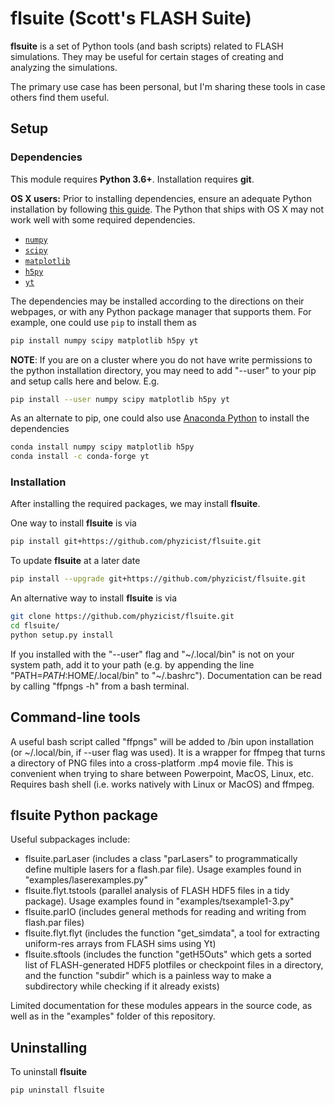 # flsuite (Scott's FLASH Suite)

**flsuite** is a set of Python tools (and bash scripts) related to FLASH simulations. They may be useful for certain stages of creating and analyzing the simulations.

The primary use case has been personal, but I'm sharing these tools in case others find them useful.

## Setup

### Dependencies
This module requires **Python 3.6+**. Installation requires **git**.

**OS X users:** Prior to installing dependencies, ensure an adequate Python installation by following [this guide](https://matplotlib.org/faq/installing_faq.html#osx-notes). The Python that ships with OS X may not work well with some required dependencies.

* [`numpy`](http://www.numpy.org/)
* [`scipy`](https://www.scipy.org/)
* [`matplotlib`](https://matplotlib.org/)
* [`h5py`](https://www.h5py.org/)
* [`yt`](https://yt-project.org/)

The dependencies may be installed according to the directions on 
their webpages, or with any Python
package manager that supports them. For example, one could use `pip` to install
them as
 ```bash
pip install numpy scipy matplotlib h5py yt
```

**NOTE**: If you are on a cluster where you do not have write permissions to the python installation directory, you may need to add "--user" to your pip and setup calls here and below. E.g.
```bash
pip install --user numpy scipy matplotlib h5py yt
```

As an alternate to pip, one could also use [Anaconda Python](https://anaconda.org/anaconda/python) to
install the dependencies
```bash
conda install numpy scipy matplotlib h5py
conda install -c conda-forge yt
```

### Installation
After installing the required packages, we may install **flsuite**.

One way to install **flsuite** is via
```bash
pip install git+https://github.com/phyzicist/flsuite.git
```

To update **flsuite** at a later date
```bash
pip install --upgrade git+https://github.com/phyzicist/flsuite.git
```

An alternative way to install **flsuite** is via
```bash
git clone https://github.com/phyzicist/flsuite.git
cd flsuite/
python setup.py install
```

If you installed with the "--user" flag and "~/.local/bin" is not on your system path, add it to your path (e.g. by appending the line "PATH=$PATH:$HOME/.local/bin" to "~/.bashrc"). Documentation can be read by calling "ffpngs -h" from a bash terminal.

## Command-line tools
A useful bash script called "ffpngs" will be added to /bin upon installation (or ~/.local/bin, if --user flag was used). It is a wrapper for ffmpeg that turns a directory of PNG files into a cross-platform .mp4 movie file. This is convenient when trying to share between Powerpoint, MacOS, Linux, etc.
Requires bash shell (i.e. works natively with Linux or MacOS) and ffmpeg.

## flsuite Python package
Useful subpackages include:
* flsuite.parLaser (includes a class "parLasers" to programmatically define multiple lasers for a flash.par file). Usage examples found in "examples/laserexamples.py"
* flsuite.flyt.tstools (parallel analysis of FLASH HDF5 files in a tidy package). Usage examples found in "examples/tsexample1-3.py"
* flsuite.parIO (includes general methods for reading and writing from flash.par files)
* flsuite.flyt.flyt (includes the function "get_simdata", a tool for extracting uniform-res arrays from FLASH sims using Yt)
* flsuite.sftools (includes the function "getH5Outs" which gets a sorted list of FLASH-generated HDF5 plotfiles or checkpoint files in a directory, and the function "subdir" which is a painless way to make a subdirectory while checking if it already exists)

Limited documentation for these modules appears in the source code, as well as in the "examples" folder of this repository.
 
## Uninstalling

To uninstall **flsuite**
```shell
pip uninstall flsuite
```